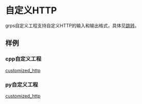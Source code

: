 # 自定义HTTP

grps自定义工程支持自定义HTTP的输入和输出格式，具体见[跳转](./2_Interface.md#自定义http格式)。

## 样例

### cpp自定义工程

[customized_http](https://github.com/NetEase-Media/grps_examples/-/tree/master/cpp_examples/customized_http)

### py自定义工程

[customized_http](https://github.com/NetEase-Media/grps_examples/-/tree/master/py_examples/customized_http)